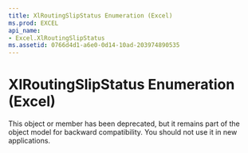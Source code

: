 ```yaml
---
title: XlRoutingSlipStatus Enumeration (Excel)
ms.prod: EXCEL
api_name:
- Excel.XlRoutingSlipStatus
ms.assetid: 0766d4d1-a6e0-0d14-10ad-203974890535
---
```



# XlRoutingSlipStatus Enumeration (Excel)

This object or member has been deprecated, but it remains part of the object model for backward compatibility. You should not use it in new applications.


